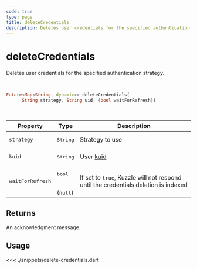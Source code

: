 ```yaml
---
code: true
type: page
title: deleteCredentials
description: Deletes user credentials for the specified authentication strategy
---
```


# deleteCredentials

Deletes user credentials for the specified authentication strategy.

<br />

```dart
Future<Map<String, dynamic>> deleteCredentials(
      String strategy, String uid, {bool waitForRefresh})
```

<br />

| Property | Type | Description |
| --- | --- | --- |
| `strategy` | <pre>String</pre> | Strategy to use |
| `kuid` | <pre>String</pre> | User [kuid](/core/2/guides/essentials/user-authentication#kuzzle-user-identifier-kuid) |
| `waitForRefresh` | <pre>bool</pre><br />(`null`) | If set to `true`, Kuzzle will not respond until the credentials deletion is indexed |

## Returns

An acknowledgment message.

## Usage

<<< ./snippets/delete-credentials.dart
